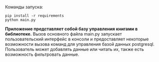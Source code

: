 Команды запуска:
```
pip install -r requirements
python main.py
```
**Приложение представляет собой базу управления книгами в библиотеке.**
  Вызов основного файла main.py запускает пользовательский интерфейс в консоли 
и предоставляет некоторые возможности вызова команд для управления базой данных postgresql.
Пользователь может добавлять данные или читать их, также есть возможность фильтровать данные.
